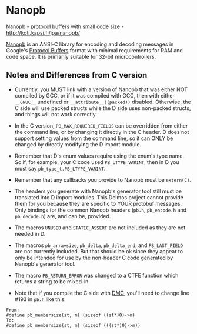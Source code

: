 Nanopb
======

Nanopb - protocol buffers with small code size - http://koti.kapsi.fi/jpa/nanopb/

[Nanopb](http://koti.kapsi.fi/jpa/nanopb/) is an ANSI-C library for encoding and decoding messages in Google's [Protocol Buffers](http://code.google.com/apis/protocolbuffers/) format with minimal requirements for RAM and code space. It is primarily suitable for 32-bit microcontrollers.

Notes and Differences from C version
------------------------------------

* Currently, you MUST link with a version of Nanopb that was either NOT compiled by GCC, or if it was compiled with GCC, then with either `__GNUC__` undefined or `__attribute__((packed))` disabled. Otherwise, the C side will use packed structs while the D side uses non-packed structs, and things will not work correctly.

* In the C version, `PB_MAX_REQUIRED_FIELDS` can be overridden from either the command line, or by changing it directly in the C header. D does not support setting values from the command line, so it can ONLY be changed by directly modifying the D import module.

* Remember that D's enum values require using the enum's type name. So if, for example, your C code used `PB_LTYPE_VARINT`, then in D you must say `pb_type_t.PB_LTYPE_VARINT`.

* Remember that any callbacks you provide to Nanopb must be `extern(C)`.

* The headers you generate with Nanopb's generator tool still must be translated into D import modules. This Deimos project cannot provide them for you because they are specific to YOUR protobuf messages. Only bindings for the common Nanopb headers (`pb.h`, `pb_encode.h` and `pb_decode.h`) are, and can be, provided.

* The macros `UNUSED` and `STATIC_ASSERT` are not included as they are not needed in D.

* The macros `pb_arraysize`, `pb_delta`, `pb_delta_end`, and `PB_LAST_FIELD` are not currently included. But that should be ok since they appear to only be intended for use by the non-header C code generated by Nanopb's generator tool.

* The macro `PB_RETURN_ERROR` was changed to a CTFE function which returns a string to be mixed-in.

* Note that if you compile the C side with [DMC](http://digitalmars.com), you'll need to change line #193 in `pb.h` like this:

```
From:
#define pb_membersize(st, m) (sizeof ((st*)0)->m)
To:
#define pb_membersize(st, m) (sizeof (((st*)0)->m))
```

